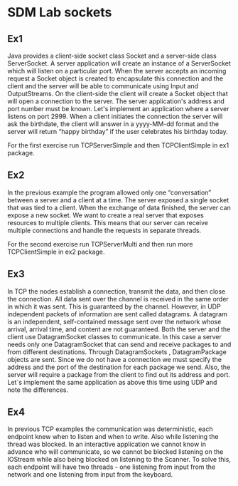 # SDM Lab sockets


## Ex1

Java provides a client-side socket class Socket and a server-side class ServerSocket. A server application will create an instance of a ServerSocket which will listen on a particular port. When the server accepts an incoming request a Socket object is created to encapsulate this connection and the client and the server will be able to communicate using Input and OutputStreams. On the client-side the client will create a Socket object that will open a connection to the server. The server application's address and port number must be known.
Let's implement an application where a server listens on port 2999. When a client initiates the connection the server will ask the birthdate, the client will answer in a yyyy-MM-dd format and the server will return “happy birthday” if the user celebrates his birthday today.

For the first exercise run TCPServerSimple and then TCPClientSimple in ex1 package.  

## Ex2

In the previous example the program allowed only one “conversation” between a server and a client at a time. The server exposed a single socket that was tied to a client. When the exchange of data finished, the server can expose a new socket.
We want to create a real server that exposes resources to multiple clients. This means that our server can receive multiple connections and handle the requests in separate threads. 

For the second exercise run TCPServerMulti and then run more TCPClientSimple in ex2 package.  

## Ex3

In TCP the nodes establish a connection, transmit the data, and then close the connection. All data sent over the channel is received in the same order in which it was sent. This is guaranteed by the channel. However, in UDP independent packets of information are sent called datagrams.  A datagram is an independent, self-contained message sent over the network whose arrival, arrival time, and content are not guaranteed.
Both the server and the client use DatagramSocket classes to communicate. In this case a server needs only one DatagramSocket that can send and receive packages to and from different destinations. Through DatagramSockets , DatagramPackage objects  are sent. Since we do not have a connection we must specify the address and the port of the destination for each package we send. Also, the server will require a package from the client to find out its address and port.
Let`s implement the same application as above this time using UDP and note the differences.

## Ex4

In previous TCP examples the communication was deterministic, each endpoint knew when to listen and when to write. Also while listening the thread was blocked. 
In an interactive application we cannot know in advance who will communicate, so we cannot be blocked listening on the IOStream while also being blocked on listening to the Scanner.
To solve this, each endpoint will have two threads - one listening from input from the network and one listening from input from the keyboard. 